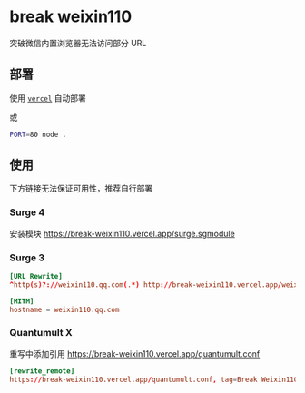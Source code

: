 # break weixin110

突破微信内置浏览器无法访问部分 URL

## 部署

使用 [`vercel`](https://vercel.com/docs/introduction) 自动部署

或

```bash
PORT=80 node .
```

## 使用

下方链接无法保证可用性，推荐自行部署

### Surge 4 

安装模块 https://break-weixin110.vercel.app/surge.sgmodule

### Surge 3

```conf
[URL Rewrite]
^http(s)?://weixin110.qq.com(.*) http://break-weixin110.vercel.app/weixin110.qq.com$2 302

[MITM]
hostname = weixin110.qq.com
```

### Quantumult X

重写中添加引用 https://break-weixin110.vercel.app/quantumult.conf

```conf
[rewrite_remote]
https://break-weixin110.vercel.app/quantumult.conf, tag=Break Weixin110, enabled=true
```